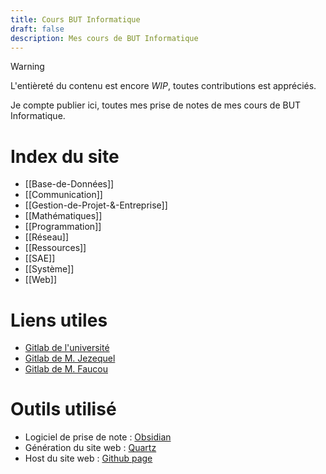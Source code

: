 ```yaml
---
title: Cours BUT Informatique
draft: false
description: Mes cours de BUT Informatique
---
```

>[!warning]
> L'entièreté du contenu est encore *WIP*, toutes contributions est appréciés.

Je compte publier ici, toutes mes prise de notes de mes cours de BUT Informatique.
# Index du site
- [[Base-de-Données]]
- [[Communication]]
- [[Gestion-de-Projet-&-Entreprise]]
- [[Mathématiques]]
- [[Programmation]]
- [[Réseau]]
- [[Ressources]]
- [[SAE]]
- [[Système]]
- [[Web]]

# Liens utiles
- [Gitlab de l'université](https://gitlab.univ-nantes.fr/pub/but) 
- [Gitlab de M. Jezequel](https://gitlab.univ-nantes.fr/jezequel-l)
- [Gitlab de M. Faucou](https://gitlab.univ-nantes.fr/faucou-s/)

# Outils utilisé
- Logiciel de prise de note : [Obsidian](https://obsidian.md/)
- Génération du site web : [Quartz](https://quartz.jzhao.xyz)
- Host du site web : [Github page](https://pages.github.com/)

